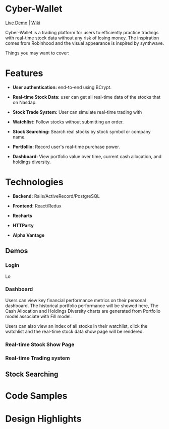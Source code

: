# Cyber-Wallet
[Live Demo](https://cyber-wallet.herokuapp.com/#/login) | [Wiki](https://github.com/1a2b3c4dBobAn/Cyber-Wallet/wiki)

Cyber-Wallet is a trading platform for users to efficiently practice tradings with real-time stock data without any risk of losing money. The inspiration comes from Robinhood and the visual appearance is inspired by synthwave.

Things you may want to cover:

# Features

* **User authentication:** end-to-end using BCrypt.

* **Real-time Stock Data:** user can get all real-time data of the stocks that on Nasdap. 

* **Stock Trade System:** User can simulate real-time trading with

* **Watchlist:** Follow stocks without submitting an order.

* **Stock Searching:** Search real stocks by stock symbol or company name.

* **Portfollio:** Record user's real-time purchase power.

* **Dashboard:** View portfolio value over time, current cash allocation, and holdings diversity.

# Technologies

 * **Backend:**  Rails/ActiveRecord/PostgreSQL
 
 * **Frontend:**  React/Redux
 
 * **Recharts**
  
 * **HTTParty**
   
 * **Alpha Vantage**
 
## Demos
 
### Login
 
Lo

 
### Dashboard
 
Users can view key financial performance metrics on their personal dashboard. The historical portfolio performance will be showed here, The Cash Allocation and Holdings Diversity charts are generated from Portfolio model associate with Fill model.

Users can also view an index of all stocks in their watchlist, click the watchlist and the real-time stock data show page will be rendered.
 
### Real-time Stock Show Page
 

### Real-time Trading system
 
 
## Stock Searching
 
 
 
 # Code Samples

 
 
 # Design Highlights
 
 
 
 
